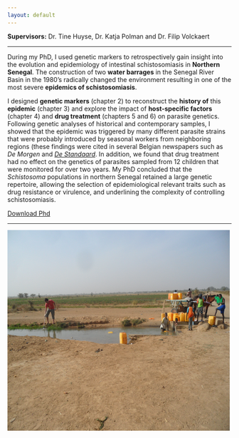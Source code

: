```yaml
---
layout: default
---
```


**Supervisors:** Dr. Tine Huyse, Dr. Katja Polman and Dr. Filip Volckaert

---
During my PhD, I used genetic markers to retrospectively gain insight into the evolution and epidemiology of intestinal schistosomiasis in **Northern Senegal**. The construction of two **water barrages** in the Senegal River Basin in the 1980’s radically changed the environment resulting in one of the most severe **epidemics of schistosomiasis**. 

I designed **genetic markers** (chapter 2) to reconstruct the **history of** this **epidemic** (chapter 3) and explore the impact of **host-specific factors** (chapter 4) and **drug treatment** (chapters 5 and 6) on parasite genetics. Following genetic analyses of historical and contemporary samples, I showed that the epidemic was triggered by many different parasite strains that were probably introduced by seasonal workers from neighboring regions (these findings were cited in several Belgian newspapers such as *De Morgen* and *[De Standaard](http://www.standaard.be/cnt/dmf20150814_01818987)*. In addition, we found that drug treatment had no effect on the genetics of parasites sampled from 12 children that were monitored for over two years. My PhD concluded that the *Schistosoma* populations in northern Senegal retained a large genetic repertoire, allowing the selection of epidemiological relevant traits such as drug resistance or virulence, and underlining the complexity of controlling schistosomiasis.

[Download Phd](/Phd/PhD_FVDB.pdf)

---
<img align="center" width="500" height="450" src="/images/SAM_1340.JPG"> <br />
